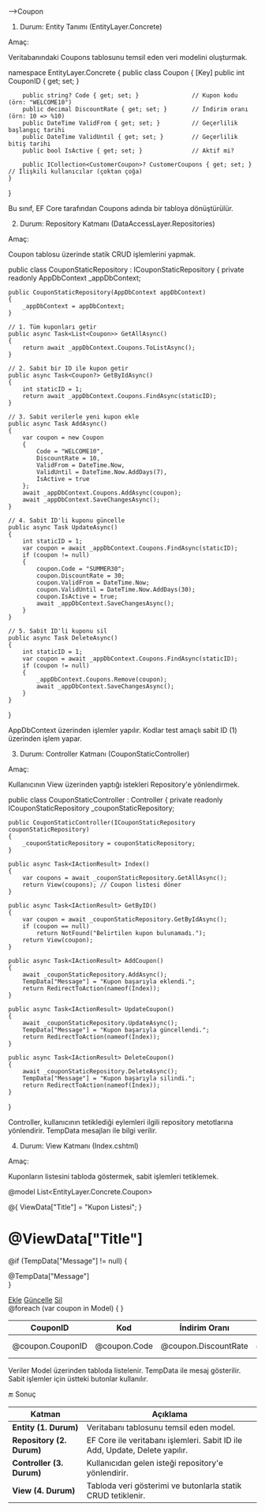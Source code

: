 ﻿-->Coupon

 1. Durum: Entity Tanımı (EntityLayer.Concrete)

Amaç:

Veritabanındaki Coupons tablosunu temsil eden veri modelini oluşturmak.

namespace EntityLayer.Concrete
{
    public class Coupon
    {
        [Key]
        public int CouponID { get; set; }

        public string? Code { get; set; }               // Kupon kodu (örn: "WELCOME10")
        public decimal DiscountRate { get; set; }       // İndirim oranı (örn: 10 => %10)
        public DateTime ValidFrom { get; set; }         // Geçerlilik başlangıç tarihi
        public DateTime ValidUntil { get; set; }        // Geçerlilik bitiş tarihi
        public bool IsActive { get; set; }              // Aktif mi?

        public ICollection<CustomerCoupon>? CustomerCoupons { get; set; } // İlişkili kullanıcılar (çoktan çoğa)
    }
}

Bu sınıf, EF Core tarafından Coupons adında bir tabloya dönüştürülür.

2. Durum: Repository Katmanı (DataAccessLayer.Repositories)

Amaç:

Coupon tablosu üzerinde statik CRUD işlemlerini yapmak.

public class CouponStaticRepository : ICouponStaticRepository
{
    private readonly AppDbContext _appDbContext;

    public CouponStaticRepository(AppDbContext appDbContext)
    {
        _appDbContext = appDbContext;
    }

    // 1. Tüm kuponları getir
    public async Task<List<Coupon>> GetAllAsync()
    {
        return await _appDbContext.Coupons.ToListAsync();
    }

    // 2. Sabit bir ID ile kupon getir
    public async Task<Coupon?> GetByIdAsync()
    {
        int staticID = 1;
        return await _appDbContext.Coupons.FindAsync(staticID);
    }

    // 3. Sabit verilerle yeni kupon ekle
    public async Task AddAsync()
    {
        var coupon = new Coupon
        {
            Code = "WELCOME10",
            DiscountRate = 10,
            ValidFrom = DateTime.Now,
            ValidUntil = DateTime.Now.AddDays(7),
            IsActive = true
        };
        await _appDbContext.Coupons.AddAsync(coupon);
        await _appDbContext.SaveChangesAsync();
    }

    // 4. Sabit ID'li kuponu güncelle
    public async Task UpdateAsync()
    {
        int staticID = 1;
        var coupon = await _appDbContext.Coupons.FindAsync(staticID);
        if (coupon != null)
        {
            coupon.Code = "SUMMER30";
            coupon.DiscountRate = 30;
            coupon.ValidFrom = DateTime.Now;
            coupon.ValidUntil = DateTime.Now.AddDays(30);
            coupon.IsActive = true;
            await _appDbContext.SaveChangesAsync();
        }
    }

    // 5. Sabit ID'li kuponu sil
    public async Task DeleteAsync()
    {
        int staticID = 1;
        var coupon = await _appDbContext.Coupons.FindAsync(staticID);
        if (coupon != null)
        {
            _appDbContext.Coupons.Remove(coupon);
            await _appDbContext.SaveChangesAsync();
        }
    }
}

AppDbContext üzerinden işlemler yapılır. Kodlar test amaçlı sabit ID (1) üzerinden işlem yapar.

3. Durum: Controller Katmanı (CouponStaticController)

Amaç:

Kullanıcının View üzerinden yaptığı istekleri Repository'e yönlendirmek.

public class CouponStaticController : Controller
{
    private readonly ICouponStaticRepository _couponStaticRepository;

    public CouponStaticController(ICouponStaticRepository couponStaticRepository)
    {
        _couponStaticRepository = couponStaticRepository;
    }

    public async Task<IActionResult> Index()
    {
        var coupons = await _couponStaticRepository.GetAllAsync();
        return View(coupons); // Coupon listesi döner
    }

    public async Task<IActionResult> GetByID()
    {
        var coupon = await _couponStaticRepository.GetByIdAsync();
        if (coupon == null)
            return NotFound("Belirtilen kupon bulunamadı.");
        return View(coupon);
    }

    public async Task<IActionResult> AddCoupon()
    {
        await _couponStaticRepository.AddAsync();
        TempData["Message"] = "Kupon başarıyla eklendi.";
        return RedirectToAction(nameof(Index));
    }

    public async Task<IActionResult> UpdateCoupon()
    {
        await _couponStaticRepository.UpdateAsync();
        TempData["Message"] = "Kupon başarıyla güncellendi.";
        return RedirectToAction(nameof(Index));
    }

    public async Task<IActionResult> DeleteCoupon()
    {
        await _couponStaticRepository.DeleteAsync();
        TempData["Message"] = "Kupon başarıyla silindi.";
        return RedirectToAction(nameof(Index));
    }
}

Controller, kullanıcının tetiklediği eylemleri ilgili repository metotlarına yönlendirir. TempData mesajları ile bilgi verilir.

4. Durum: View Katmanı (Index.cshtml)

Amaç:

Kuponların listesini tabloda göstermek, sabit işlemleri tetiklemek.

@model List<EntityLayer.Concrete.Coupon>

@{
    ViewData["Title"] = "Kupon Listesi";
}

<h1 class="mb-4">@ViewData["Title"]</h1>

@if (TempData["Message"] != null)
{
    <div class="alert alert-success">@TempData["Message"]</div>
}

<!-- Butonlar -->
<div class="d-flex gap-2 mb-3">
    <a class="btn btn-success" href="/CouponStatic/AddCoupon">Ekle</a>
    <a class="btn btn-warning" href="/CouponStatic/UpdateCoupon">Güncelle</a>
    <a class="btn btn-danger" href="/CouponStatic/DeleteCoupon">Sil</a>
</div>

<!-- Kupon Tablosu -->
<table class="table table-bordered">
    <thead>
        <tr>
            <th>CouponID</th>
            <th>Kod</th>
            <th>İndirim Oranı</th>
            <th>Geçerlilik Başlangıç</th>
            <th>Geçerlilik Bitiş</th>
            <th>Aktif mi?</th>
        </tr>
    </thead>
    <tbody>
        @foreach (var coupon in Model)
        {
            <tr>
                <td>@coupon.CouponID</td>
                <td>@coupon.Code</td>
                <td>@coupon.DiscountRate</td>
                <td>@coupon.ValidFrom.ToShortDateString()</td>
                <td>@coupon.ValidUntil.ToShortDateString()</td>
                <td>@(coupon.IsActive ? "Evet" : "Hayır")</td>
            </tr>
        }
    </tbody>
</table>

Veriler Model üzerinden tabloda listelenir. TempData ile mesaj gösterilir. Sabit işlemler için üstteki butonlar kullanılır.


🔚 Sonuç

| Katman                    | Açıklama                                                                    |
| ------------------------- | --------------------------------------------------------------------------- |
| **Entity (1. Durum)**     | Veritabanı tablosunu temsil eden model.                                     |
| **Repository (2. Durum)** | EF Core ile veritabanı işlemleri. Sabit ID ile Add, Update, Delete yapılır. |
| **Controller (3. Durum)** | Kullanıcıdan gelen isteği repository'e yönlendirir.                         |
| **View (4. Durum)**       | Tabloda veri gösterimi ve butonlarla statik CRUD tetiklenir.                |
